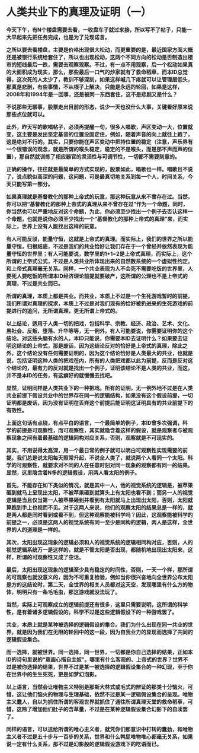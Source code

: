 人类共业下的真理及证明（一）
====

			

**今天下午，有N个楼盘需要去看，一收盘车子就过来接，所以写不了帖子，只能一大早起来先把任务完成，也是为了兑现诺言。**

**之所以要去看楼盘，主要是价格出现很大松动，而更重要的是，最近国家方面大概还是被银行系统给套住了，所以也出现松动，这两个不同方向的松动是否制造出楼市的短线最后一跌，需要去观察观察。不过，有一点不用观察，后一个松动如果真的大面积成为现实，那么，那些最后一口气的炒家就有了救命稻草，而本ID总觉得，这次死的人太少了，教训不够深刻，如果这样喊几下疼就可以让管理层低头，那真是悲剧，有些事情，不从根子上解决，只能是永远的轮回，如果是这样，2008年和1994年是一回事，还是被同一东西套住，这不是悲剧又是什么？**

**不说那些无聊事，股票走出目前的形态，说少一天也没什么大事，关键看好原来说那些点位就可以。**

**此外，昨天写的歌唱帖子，必须再提醒一句，很多人唱歌，声区变动一大，位置就变，这主要是发出坚定基音的位置没固定住，例如，随着声音的向上就往上跑了，这是绝对不行的。其实，只要你能在声区变动中把持位置的稳定（注意，声乐界有一个很错误的观念，就是所谓的喉头稳定，稳定的不是喉头，而是那不声而声的位置），那自然就训练了相应器官的灵活性与可调节性，一切都不需要刻意的。**

**正确的操作，往往就是最简单的方式实现的，股票如此，唱歌也一样。唱歌且不说了，说点貌似高深的问题，这问题，可是最真切地关系到每一个人，时间关系，今天只能写第一部分。**

**如果真理就是基督教化的那种上帝式的玩意，那这种玩意从来不曾存在过。当然，你可以把“基督教化的那种上帝式的真理从来不曾存在过”作为一个命题，同时，你当然也可以严重地反对这个命题，为此，你必须至少找出一个例子去否认这样一个命题，也就是说你必须至少找出一个“基督教化的那种上帝式的真理”来，而实际上，世界上没有人能找出这样的玩意。**

**有人可能反驳，能量守恒，这就是上帝式的真理。而实际上，我们的世界之所以能量守恒，归根结底，不过是我们的共业恰好让我们存在于一个曾经并依然表现为能量守恒的世界里；有人可能要说，数学里的1+1=2是上帝式真理，而实际上，这个所谓的上帝式公式，不过是人类共业所体现出来的自然数系统的一个虚拟性约定，和上帝式真理毫无关系。同样，一个共业表现为人不会死不需要吃饭的世界里，人要死人要吃饭的所谓本ID经济理论前提就要破产，这所谓的公理也不是上帝式的真理，不过是共业而已。**

**所谓的真理，本质上都是共业。而共业，本质上不过是一个生死游戏暂时的前提，我们所谓对真理的探求，本质上不过是对我们现有的恰好被扔进来的生死游戏的前提进行的追问，无所谓真理，更无所谓上帝式的。**

**以上结论，适用于人类一切的把戏，包括科学、宗教、经济、政治、艺术、文化、黑社会、反叛、堕落、升华等等，无一例外。有人可能要说，你需要证明你的这个结论。对这些头脑有水的人，本ID只能说，你需要本ID去证明什么？如果要去证明这结论的上帝式，那是废话，因为这结论反对的恰好是上帝式的真理，除此之外，这个结论没有任何需要证明的，因为这个结论恰好是人类最大的共业，也就是说，包括证明这种人类的把戏在内，所有的人类把戏都以此为前提，反而是反对这个结论的，最有力的反对就是找出一个例子，证明该结论不是人类的共业，而这，并不是本ID的任务，有这癖好的就慢慢去找吧。**

**显然，证明同样是人类共业下的一种把戏。所有的证明，无一例外地不过是在人类共业前提下假设共业中的世界存在同一的逻辑结构，如果没有这个假设前提，一切证明都是废话，因为没有证明在丢弃这个前提后能证明这证明具有的共业前提下的有效性。**

**上面这句话有点绕，有点平白的语言，一个最简单的例子，本ID曾多次强调，科学的前提是可观察性，而可观察性，其实就隐含着这样的假设，就是观察者与被观察现象之间有着最基础的逻辑同构对应关系，否则，观察就是不可现实的。**

**其实，不用说得太高深，用一个最日常的例子就可以明白可观察性实现需要的前提。我们总是说太阳每天照常升起，不说全人类了，就说两个人看同一个太阳。科学的可观察性，就要求对不同的人在任意时刻对同一现象的观察都有同一的结果。显然，这里隐含着N多的逻辑假设，用两人看太阳的例子。**

**首先，不能存在如下类似的情况，就是其中一人，他的视觉系统的逻辑是，被苹果砸到就马上呈现出太阳，不被苹果砸到就算头上有太阳也看不到；而另一人的视觉逻辑是当且仅当第一人被苹果砸到并看到有太阳就马上出现出太阳，否则，太阳就算跑到手上也视而不见。对于这两人来说，他们的观察太阳的结果总是一样的，就是两人都是同时看到或看不到，但这种观察能被科学吗？因此，这观察能被科学的前提之一，必须是这两人的视觉系统有同一至少是同构的逻辑，两人是这样，全世界的人的道理是一样的。**

**其次，太阳出现这现象的逻辑必须和人的视觉系统的逻辑相同构对应，否则，人的视觉逻辑系统万一是这样的，就是不管太阳是否出现，都随机地出现出太阳来，这样，所谓的可观察性又成了空话。**

**最后，太阳出现这现象的逻辑至少具有稳定的时间性，否则，一天一个样，那所谓的可观察也就没意义的，因为不可重复检验，例如当你很兴奋地向全世界公布太阳是方的这结论时，第二天，全世界的相关人员都对这天空，发现哪里有什么方的物体，明明只有一条毛毛虫，那这游戏就没法玩了。**

**当然，实际上可观察成立的逻辑前提还有很多，这里只需要说明，这所谓的科学性，是有着诸多逻辑假设的，科学不过是这些逻辑假设下的一种游戏罢了。**

**共业，本质上就是某种被选择的逻辑假设的集合。我们为什么出现在同一共业的世界，就是因为我们在无限的轮回中的这一段，因为自我业力的显现而选择了共同的逻辑假设集合。**

**而一选择，就被世界。同一选择，同一世界，一切都是你自己选择的结果，正如本ID的诗句里说的“意画心描自主奴”。哪里有什么客观的、上帝式的世界？世界不过是被你选择的结果，世界不过是某一被选择的逻辑假设集合的一种幻现，至于你在世界中的生生死死，更是如梦幻泡影。**

**以上语言，当然会让唯物主义特别是那斯大林式或毛式的辨证的那类十分恼火，可惜，这让他们恼火的物理与生理基础，依然不过是某一逻辑假设集合的呈现。唯物主义蠢人，自以为抓住所谓的客观世界就抓住了通往所谓真理天堂的救命稻草，可惜，这除了增加他们肚子的含草量，不过是在某种逻辑假设集合幻影下的自渎罢了。**

**同样的语言，可以送给所谓的唯心主义者，就凭你们那意识中打转的蠢劲，和唯物主义者不过是五十步与一百步的关系，世界和什么鸭屁唯物唯心都毫无关系，如果说一定有什么关系，那不过是幻影般的逻辑假设游戏下的呓语而已。**

